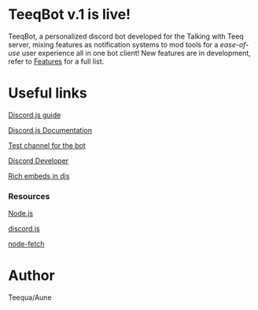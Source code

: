 # TeeqBot v.1 is live!

TeeqBot, a personalized discord bot developed for the Talking with Teeq server, mixing features as notification systems to mod tools for a *ease-of-use* user experience all in one bot client! New features are in development, refer to [Features](https://github.com/teequa/TeeqBot/blob/master/features.md) for a full list.

<h1> Useful links </h1>

<a href="https://discordjs.guide/"> Discord.js guide </a>

<a href="https://discord.js.org/#/docs/main/stable/general/welcome" > Discord.js Documentation </a>

<a href="https://discord.gg/KJkKb2u" > Test channel for the bot </a>

<a href="https://discordapp.com/developers/applications/686348689438277797/bot"> Discord Developer </a>

[Rich embeds in djs](https://leovoel.github.io/embed-visualizer/)

### Resources

[Node.js](https://nodejs.org/en/)

[discord.js](https://www.npmjs.com/package/discord.js)

[node-fetch](https://www.npmjs.com/package/node-fetch)

# Author

Teequa/Aune
